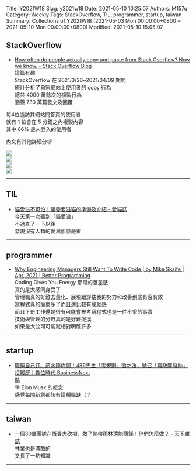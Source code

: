 Title: Y2021W18
Slug: y2021w18
Date: 2021-05-10 10:25:07
Authors: M157q
Category: Weekly
Tags: StackOverflow, TIL, programmer, startup, taiwan
Summary: Collections of Y2021W18 (2021-05-03 Mon 00:00:00+0800 ~ 2021-05-10 Mon 00:00:00+0800)
Modified: 2021-05-10 15:05:07


## StackOverflow  
- [How often do people actually copy and paste from Stack Overflow? Now we know. - Stack Overflow Blog](https://stackoverflow.blog/2021/04/19/how-often-do-people-actually-copy-and-paste-from-stack-overflow-now-we-know/)  
這篇有趣  
StackOverflow 在 2021/3/26~2021/04/09 期間  
統計分析了自家網站上使用者的 copy 行為  
總共 4000 萬餘次的複製行為  
涵蓋 730 萬篇發文及回覆  
  
每4位造訪其網站問答頁的使用者  
就有 1 位會在 5 分鐘之內複製內容  
其中 86% 是未登入的使用者  
  
內文有其他詳細分析  
  
![](https://pbs.twimg.com/media/E07b4WkVUAEo8Oc.jpg)  
![](https://pbs.twimg.com/media/E07b6nsVcAYoyos.jpg)  
![](https://pbs.twimg.com/media/E07b8ThUUAIJAiN.jpg)  
![](https://pbs.twimg.com/media/E07b9ZhVgAA4Lnm.jpg)  

---

## TIL  
- [貓愛滋不可怕！領養愛滋貓的準備及介紹 - 愛貓誌](https://www.lovecats.tw/%e8%b2%93%e6%84%9b%e6%bb%8b/)  
今天第一次聽到「貓愛滋」  
不過查了一下以後  
發現沒有人類的愛滋那麼嚴重  

---

## programmer  
- [Why Engineering Managers Still Want To Write Code | by Mike Skaife | Apr, 2021 | Better Programming](https://betterprogramming.pub/why-engineering-managers-still-want-to-write-code-d1c04b4cadaf)  
Coding Gives You Energy 那段的落差感  
真的是太感同身受了  
管理職真的好難去量化、展現跟評估我的努力和改善到底有沒有效  
寫程式真的簡單多了而且還比較有成就感  
而且下份工作還是很有可能會被考寫程式也是一件不爭的事實  
技術與管理的分野真的是好難捉摸  
如果是大公司可能就相對明確許多  

---

## startup  
- [職稱自己訂、薪水隨你開！486先生「零規則」徵才法，號召「職缺開發師」投履歷｜數位時代 BusinessNext](https://www.bnext.com.tw/article/62710/486-recruitment-strategy-min)  
酷  
學 Elon Musk 的概念  
感覺每間新創都該有這種職缺（？  

---

## taiwan  
- [一個30歲團隊在恆春大砍樹，救了熱帶雨林還能賺錢！他們怎麼做？ - 天下雜誌](https://www.cw.com.tw/article/5107837)  
林業也是滿酷的  
又長了一點知識  

---


